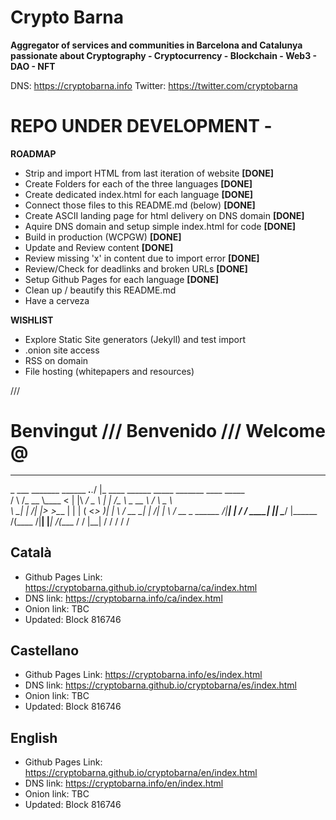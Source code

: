 # Crypto Barna

**Aggregator of services and communities in Barcelona and Catalunya passionate about Cryptography - Cryptocurrency - Blockchain - Web3 - DAO - NFT**

DNS: https://cryptobarna.info
Twitter: https://twitter.com/cryptobarna

# REPO UNDER DEVELOPMENT - 

**ROADMAP**
- Strip and import HTML from last iteration of website **[DONE]**
- Create Folders for each of the three languages **[DONE]**
- Create dedicated index.html for each language **[DONE]**
- Connect those files to this README.md (below) **[DONE]**
- Create ASCII landing page for html delivery on DNS domain **[DONE]**
- Aquire DNS domain and setup simple index.html for code **[DONE]**
- Build in production (WCPGW) **[DONE]**
- Update and Review content **[DONE]**
- Review missing 'x' in content due to import error **[DONE]**
- Review/Check for deadlinks and broken URLs **[DONE]**
- Setup Github Pages for each language **[DONE]**
- Clean up / beautify this README.md
- Have a cerveza

**WISHLIST**
- Explore Static Site generators (Jekyll) and test import
- .onion site access
- RSS on domain
- File hosting (whitepapers and resources)



///


# Benvingut /// Benvenido /// Welcome @

_________                          __         __________                                
\_   ___ \_______ ______  ___.__._/  |_  ____ \______   \_____  _______   ____  _____   
/    \  \/\_  __ \\____ \<   |  |\   __\/  _ \ |    |  _/\__  \ \_  __ \ /    \ \__  \  
\     \____|  | \/|  |_> >\___  | |  | (  <_> )|    |   \ / __ \_|  | \/|   |  \ / __ \_
 \______  /|__|   |   __/ / ____| |__|  \____/ |______  /(____  /|__|   |___|  /(____  /
        \/        |__|    \/                          \/      \/             \/      \/ 
        
## Català 
- Github Pages Link: https://cryptobarna.github.io/cryptobarna/ca/index.html
- DNS link: https://cryptobarna.info/ca/index.html
- Onion link: TBC
- Updated: Block 816746 

## Castellano 
- Github Pages Link: https://cryptobarna.info/es/index.html
- DNS link: https://cryptobarna.github.io/cryptobarna/es/index.html
- Onion link: TBC
- Updated: Block 816746 

## English
- Github Pages Link: https://cryptobarna.github.io/cryptobarna/en/index.html
- DNS link: https://cryptobarna.info/en/index.html
- Onion link: TBC
- Updated: Block 816746 
